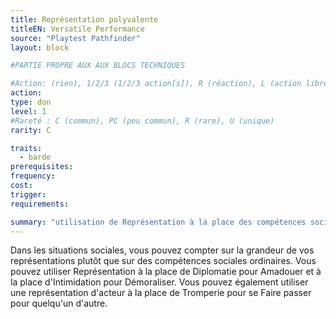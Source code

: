 ```yaml
---
title: Représentation polyvalente
titleEN: Versatile Performance
source: "Playtest Pathfinder"
layout: block

#PARTIE PROPRE AUX AUX BLOCS TECHNIQUES

#Action: (rien), 1/2/3 (1/2/3 action[s]), R (réaction), L (action libre)
action: 
type: don
level: 1
#Rareté : C (commun), PC (peu commun), R (rare), U (unique)
rarity: C

traits:
  - barde
prerequisites:
frequency: 
cost:
trigger: 
requirements:

summary: "utilisation de Représentation à la place des compétences sociales"
---
```


Dans les situations sociales, vous pouvez compter sur la grandeur de vos représentations plutôt que sur des compétences sociales ordinaires. Vous pouvez utiliser Représentation à la place de Diplomatie pour Amadouer et à la place d'Intimidation pour Démoraliser. Vous pouvez également utiliser une représentation d'acteur à la place de Tromperie pour se Faire passer pour quelqu'un d'autre.